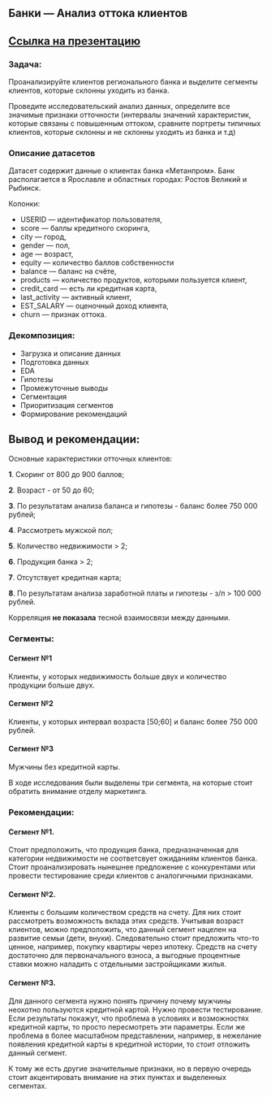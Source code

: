 ## Банки — Анализ оттока клиентов

## [Ссылка на презентацию](https://drive.google.com/file/d/1znQDF5gvY1GO5C5k8BXATGG_ZBMHG_QI/view?usp=drive_link)

### Задача:
Проанализируйте клиентов регионального банка и выделите сегменты клиентов, которые склонны уходить из банка. 

Проведите исследовательский анализ данных, определите все значимые признаки отточности (интервалы значений характеристик, которые связаны с повышенным оттоком, сравните портреты типичных клиентов, которые склонны и не склонны уходить из банка и т.д)

### Описание датасетов

Датасет содержит данные о клиентах банка «Метанпром». Банк располагается в Ярославле и областных городах: Ростов Великий и Рыбинск.

Колонки:

- USERID — идентификатор пользователя,
- score — баллы кредитного скоринга,
- city — город,
- gender — пол,
- age — возраст,
- equity — количество баллов собственности
- balance — баланс на счёте,
- products — количество продуктов, которыми пользуется клиент,
- credit_card — есть ли кредитная карта,
- last_activity — активный клиент,
- EST_SALARY — оценочный доход клиента,
- сhurn — признак оттока.

### Декомпозиция:

- Загрузка и описание данных
- Подготовка данных
- EDA
- Гипотезы
- Промежуточные выводы
- Сегментация
- Приоритизация сегментов
- Формирование рекомендаций

## Вывод и рекомендации:

Основные характеристики отточных клиентов: 

**1**. Скоринг от 800 до 900 баллов;

**2**. Возраст - от 50 до  60;

**3**. По результатам анализа баланса и гипотезы - баланс более 750 000 рублей;

**4**. Рассмотреть мужской пол;

**5**. Количество недвижимости > 2;

**6**. Продукция банка > 2;

**7**. Отсутствует кредитная карта;

**8**. По результатам анализа заработной платы и гипотезы - з/п > 100 000 рублей.

Корреляция **не показала** тесной взаимосвязи между данными.

### Сегменты:

#### Сегмент №1

Клиенты, у которых недвижимость больше двух и количество продукции больше двух.

#### Сегмент №2

Клиенты, у которых интервал возраста [50;60] и баланс более 750 000 рублей.

#### Сегмент №3

Мужчины без кредитной карты.

В ходе исследования были выделены три сегмента, на которые стоит обратить внимание отделу маркетинга.

### Рекомендации:

#### Сегмент №1. 
Стоит предположить, что продукция банка, предназначенная для категории недвижимости не соответсвует ожиданиям клиентов банка. Стоит проанализировать нынешнее предложение с конкурентами или провести тестирование среди клиентов с аналогичными признаками.

#### Сегмент №2. 
Клиенты с большим количеством средств на счету. Для них стоит рассмотреть возможность вклада этих средств. Учитывая возраст клиентов, можно предположить, что данный сегмент нацелен на развитие семьи (дети, внуки). Следовательно стоит предложить что-то ценное, например, покупку квартиры через ипотеку. Средств на счету достаточно для первоначального взноса, а выгодные процентные ставки можно наладить с отдельными застройщиками жилья.

#### Сегмент №3. 
Для данного сегмента нужно понять причину почему мужчины неохотно пользуются кредитной картой. Нужно провести тестирование. Если результаты покажут, что проблема в условиях и возможностях кредитной карты, то просто пересмотреть эти параметры. Если же проблема в более масштабном представлении, например, в нежелание появления кредитной карты в кредитной истории, то стоит отложить данный сегмент.

К тому же есть другие значительные признаки, но в первую очередь стоит акцентировать внимание на этих пунктах и выделенных сегментах.
